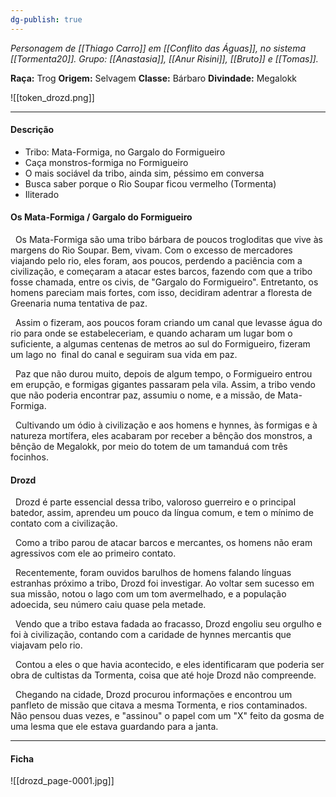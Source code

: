```yaml
---
dg-publish: true
---
```

*Personagem de [[Thiago Carro]] em [[Conflito das Águas]], no sistema [[Tormenta20]].*
*Grupo: [[Anastasia]], [[Anur Risini]], [[Bruto]] e [[Tomas]].*

**Raça:** Trog
**Origem:** Selvagem
**Classe:** Bárbaro
**Divindade:** Megalokk

![[token_drozd.png]]

---
#### Descrição
- Tribo: Mata-Formiga, no Gargalo do Formigueiro 
- Caça monstros-formiga no Formigueiro
- O mais sociável da tribo, ainda sim, péssimo em conversa
- Busca saber porque o Rio Soupar ficou vermelho (Tormenta)
- Iliterado
#### Os Mata-Formiga / Gargalo do Formigueiro

  Os Mata-Formiga são uma tribo bárbara de poucos trogloditas que vive às margens do Rio Soupar. Bem, vivam. Com o excesso de mercadores viajando pelo rio, eles foram, aos poucos, perdendo a paciência com a civilização, e começaram a atacar estes barcos, fazendo com que a tribo fosse chamada, entre os civis, de "Gargalo do Formigueiro". Entretanto, os homens pareciam mais fortes, com isso, decidiram adentrar a floresta de Greenaria numa tentativa de paz.

  Assim o fizeram, aos poucos foram criando um canal que levasse água do rio para onde se estabeleceriam, e quando acharam um lugar bom o suficiente, a algumas centenas de metros ao sul do Formigueiro, fizeram um lago no  final do canal e seguiram sua vida em paz.

  Paz que não durou muito, depois de algum tempo, o Formigueiro entrou em erupção, e formigas gigantes passaram pela vila. Assim, a tribo vendo que não poderia encontrar paz, assumiu o nome, e a missão, de Mata-Formiga.

  Cultivando um ódio à civilização e aos homens e hynnes, às formigas e à natureza mortífera, eles acabaram por receber a bênção dos monstros, a bênção de Megalokk, por meio do totem de um tamanduá com três focinhos.

#### Drozd

  Drozd é parte essencial dessa tribo, valoroso guerreiro e o principal batedor, assim, aprendeu um pouco da língua comum, e tem o mínimo de contato com a civilização.

  Como a tribo parou de atacar barcos e mercantes, os homens não eram agressivos com ele ao primeiro contato.

  Recentemente, foram ouvidos barulhos de homens falando línguas estranhas próximo a tribo, Drozd foi investigar. Ao voltar sem sucesso em sua missão, notou o lago com um tom avermelhado, e a população adoecida, seu número caiu quase pela metade.

  Vendo que a tribo estava fadada ao fracasso, Drozd engoliu seu orgulho e foi à civilização, contando com a caridade de hynnes mercantis que viajavam pelo rio.

  Contou a eles o que havia acontecido, e eles identificaram que poderia ser obra de cultistas da Tormenta, coisa que até hoje Drozd não compreende.

  Chegando na cidade, Drozd procurou informações e encontrou um panfleto de missão que citava a mesma Tormenta, e rios contaminados. Não pensou duas vezes, e "assinou" o papel com um "X" feito da gosma de uma lesma que ele estava guardando para a janta.

---
#### Ficha
![[drozd_page-0001.jpg]]